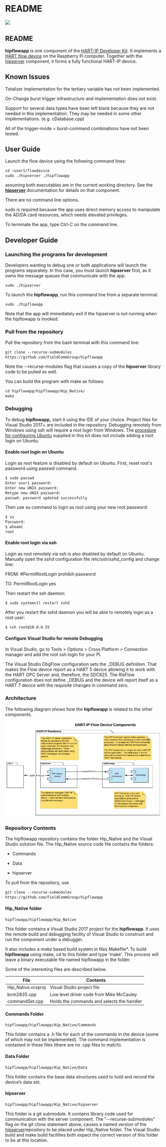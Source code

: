 # README

![](https://github.com/FieldCommGroup/HART-IP-Developer-Kit/blob/master/media/FCG_logo_horizontal_color_lg600px.png)

## README
**hipflowapp** is one component of the [HART-IP Developer
Kit](https://github.com/FieldCommGroup/HART-IP-Developer-Kit/blob/master/doc/HART-IP%20FlowDevice%20Spec.md).
It implements a [HART flow
device](https://github.com/FieldCommGroup/HART-IP-Developer-Kit/blob/master/doc/HART-IP%20FlowDevice%20Spec.md)
on the Raspberry Pi computer. Together with the
[hipserver](https://github.com/FieldCommGroup/hipserver) component, it forms a
fully functional HART-IP device.

## Known Issues

Totalizer implementation for the tertiary variable has not been implemented.

On-Change burst trigger infrastructure and implementation does not exist.

Support for several data types have been left blank because they are not needed
in this implementation. They may be needed in some other implementations. (e.g.
cDatabase.cpp)

All of the trigger-mode + burst-command combinations have not been tested.

## User Guide

Launch the flow device using the following command lines:
```
cd ~user1/flowdevice
sudo ./hipserver ./hipflowapp
```
assuming both executables are in the current working directory. See the [**hipserver**](https://github.com/FieldCommGroup/hipserver) documentation for details on that component.

There are no command line options. 

sudo is required because the app uses direct
memory access to manipulate the AD/DA card resources, which needs elevated privileges.

To terminate the app, type Ctrl-C on the command line.

## Developer Guide
### Launching the programs for development

Developers wanting to debug one or both applications will launch the programs
separately. In this case, you must launch **hipserver** first, as it owns the
message queues that communicate with the app.
```
sudo ./hipserver
```

To launch the **hipflowapp**, run this command line from a separate terminal:

``` 
sudo ./hipflowapp
```

Note that the app will immediately exit if the hipserver is not running when the
hipflowapp is invoked.

### Pull from the repository

Pull the repository from the bash terminal with this command line:

```
git clone --recurse-submodules https://github.com/FieldCommGroup/hipflowapp
```

Note the --recurse-modules flag that causes a copy of the **hipserver** library
code to be pulled as well.

You can build the program with make as follows:

```
cd hipflowapp/hipflowapp/Hip_Native/
make
```
### Debugging
To debug **hipflowapp,** start it using the IDE of your choice. Project files
for Visual Studio 2017+ are included in the repository. Debugging remotely from
Windows using ssh will require a root login from Windows. The [procedure for
configuring
Ubuntu](https://github.com/FieldCommGroup/HART-IP-Developer-Kit/blob/master/doc/Install%20OS.md)
supplied in this kit does not include adding a root login on Ubuntu.

#### Enable root login on Ubuntu

Login as root feature is disabled by default on Ubuntu. First, reset root's
password using passwd command.

```
$ sudo passwd
Enter user1 password:
Enter new UNIX password:
Retype new UNIX password:
passwd: password updated successfully
```

Then use su command to login as root using your new root password:

```
$ su
Password:
$ whoami
root
```

#### Enable root login via ssh

Login as root remotely via ssh is also disabled by default on Ubuntu. Manually
open the sshd configuration file /etc/ssh/sshd_config and change line:

FROM: \#PermitRootLogin prohibit-password

TO: PermitRootLogin yes

Then restart the ssh daemon:

```
$ sudo systemctl restart sshd
```

After you restart the sshd daemon you will be able to remotely login as a root
user:

```
$ ssh root@10.0.0.55
```

#### Configure Visual Studio for remote Debugging

In Visual Studio, go to Tools \> Options \> Cross Platform \> Connection manager
and add the root ssh login for your Pi.

The Visual Studio DbgFlow configuration sets the \_DEBUG definition. That makes
the Flow device report as a HART 5 device allowing it to work with the HART OPC
Server and, therefore, the SDC625. The RlsFlow configuration does not define
\_DEBUG and the device will report itself as a HART 7 device with the requisite
changes in command zero.

### Architecture

The following diagram shows how the **hipflowapp** is related to the other
components.

![Flow Device Components](.gitbook/assets/flowcomponent.png)

### Repository Contents

The hipflowapp repository contains the folder Hip_Native and the Visual Studio
solution file. The Hip_Native source code file contains the folders:

-   Commands

-   Data

-   hipserver

To pull from the repository, use

```
git clone --recurse-submodules https://github.com/FieldCommGroup/hipflowapp
```

#### Hip_Native folder

```
hipflowapp/hipflowapp/Hip_Native
```

This folder contains a Visual Studio 2017 project for the **hipflowapp**. It
uses the remote build and debugging facility of Visual Studio to construct and
run the component under a debugger.

It also includes a *make* based build system in files Makefile\*. To build
**hipflowapp** using make, cd to this folder and type 'make'. This process will
leave a binary executable file named hipflowapp in the folder.

Some of the interesting files are described below.

| File                                          | Contents                                                                                                       |
|----|----|
| Hip_Native.vcxproj   | Visual Studio project file   |
| bcm2835.cpp|Low level driver code from Mike McCauley |
| commandSet.cpp|Holds the commands and selects the handler |


#### Commands Folder

```
hipflowapp/hipflowapp/Hip_Native/Commands
```

This folder contains a .h file for each of the commands in the device (some
of which may not be implemented). The command implementation is contained in
these files (there are no .cpp files to match).

#### Data Folder

```
hipflowapp/hipflowapp/Hip_Native/Data
```

This folder contains the base data structures used to hold and record the device’s data set.


#### hipserver

```
hipflowapp/hipflowapp/Hip_Native/hipserver
```

This folder is a git submodule. It contains library code used for
communication with the server component. The "--recurse-submodules" flag on the
git clone statement above, causes a named version of the
[hipserver](https://github.com/FieldCommGroup/hipserver)repository to be placed
under Hip_Native folder. The Visual Studio build and make build facilities both
expect the correct version of this folder to be at this location.
